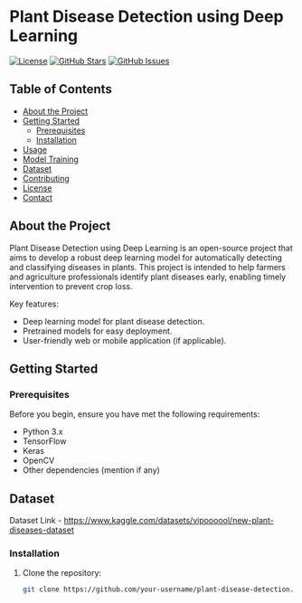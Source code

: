 # Plant Disease Detection using Deep Learning



[![License](https://img.shields.io/badge/license-MIT-blue.svg)](LICENSE)
[![GitHub Stars](https://img.shields.io/github/stars/abhijeet3447/plant-disease-detection.svg)](https://github.com/abhijeet3447/plant-disease-detection/stargazers)
[![GitHub Issues](https://img.shields.io/github/issues/abhijeet3447/plant-disease-detection.svg)](https://github.com/abhijeet3447/plant-disease-detection/issues)

## Table of Contents

- [About the Project](#about-the-project)
- [Getting Started](#getting-started)
  - [Prerequisites](#prerequisites)
  - [Installation](#installation)
- [Usage](#usage)
- [Model Training](#model-training)
- [Dataset](#dataset)
- [Contributing](#contributing)
- [License](#license)
- [Contact](#contact)

## About the Project

Plant Disease Detection using Deep Learning is an open-source project that aims to develop a robust deep learning model for automatically detecting and classifying diseases in plants. This project is intended to help farmers and agriculture professionals identify plant diseases early, enabling timely intervention to prevent crop loss.

Key features:
- Deep learning model for plant disease detection.
- Pretrained models for easy deployment.
- User-friendly web or mobile application (if applicable).

## Getting Started

### Prerequisites

Before you begin, ensure you have met the following requirements:
- Python 3.x
- TensorFlow
- Keras
- OpenCV
- Other dependencies (mention if any)

## Dataset
Dataset Link - https://www.kaggle.com/datasets/vipoooool/new-plant-diseases-dataset

### Installation

1. Clone the repository:
   ```sh
   git clone https://github.com/your-username/plant-disease-detection.git

